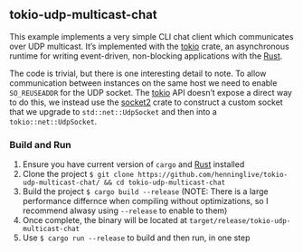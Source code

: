 ## tokio-udp-multicast-chat
This example implements a very simple CLI chat client which communicates over UDP multicast.
It’s implemented with the [tokio](https://github.com/tokio-rs/tokio) crate, an asynchronous
runtime for writing event-driven, non-blocking applications with the [Rust](https://www.rust-lang.org/).

The code is trivial, but there is one interesting
detail to note. To allow communication between instances on the same host we need to enable
`SO_REUSEADDR` for the UDP socket. The [tokio](https://github.com/tokio-rs/tokio) API
doesn’t expose a direct way to do this, we instead use the
[socket2](https://github.com/alexcrichton/socket2-rs) crate to construct a custom socket
that we upgrade to `std::net::UdpSocket` and then into a `tokio::net::UdpSocket`.


### Build and Run
1. Ensure you have current version of `cargo` and [Rust](https://www.rust-lang.org/) installed
2. Clone the project `$ git clone https://github.com/henninglive/tokio-udp-multicast-chat/ && cd tokio-udp-multicast-chat`
3. Build the project `$ cargo build --release` (NOTE: There is a large performance differnce when compiling without optimizations, so I recommend alwasy using `--release` to enable to them)
4. Once complete, the binary will be located at `target/release/tokio-udp-multicast-chat`
5. Use `$ cargo run --release` to build and then run, in one step
